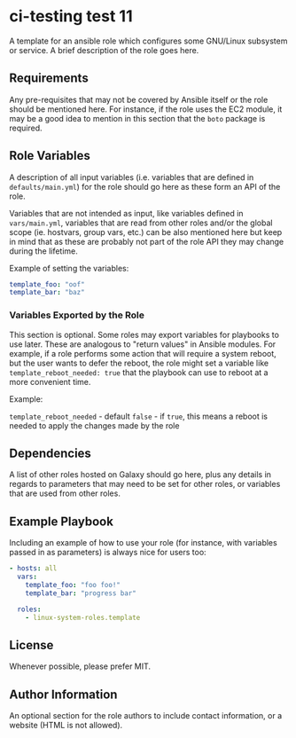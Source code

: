 # ci-testing test 11

A template for an ansible role which configures some GNU/Linux subsystem or
service. A brief description of the role goes here.

## Requirements

Any pre-requisites that may not be covered by Ansible itself or the role should
be mentioned here. For instance, if the role uses the EC2 module, it may be a
good idea to mention in this section that the `boto` package is required.

## Role Variables

A description of all input variables (i.e. variables that are defined in
`defaults/main.yml`) for the role should go here as these form an API of the
role.

Variables that are not intended as input, like variables defined in
`vars/main.yml`, variables that are read from other roles and/or the global
scope (ie. hostvars, group vars, etc.) can be also mentioned here but keep in
mind that as these are probably not part of the role API they may change during
the lifetime.

Example of setting the variables:

```yaml
template_foo: "oof"
template_bar: "baz"
```

### Variables Exported by the Role

This section is optional.  Some roles may export variables for playbooks to
use later.  These are analogous to "return values" in Ansible modules.  For
example, if a role performs some action that will require a system reboot, but
the user wants to defer the reboot, the role might set a variable like
`template_reboot_needed: true` that the playbook can use to reboot at a more
convenient time.

Example:

`template_reboot_needed` - default `false` - if `true`, this means
a reboot is needed to apply the changes made by the role

## Dependencies

A list of other roles hosted on Galaxy should go here, plus any details in
regards to parameters that may need to be set for other roles, or variables
that are used from other roles.

## Example Playbook

Including an example of how to use your role (for instance, with variables
passed in as parameters) is always nice for users too:

```yaml
- hosts: all
  vars:
    template_foo: "foo foo!"
    template_bar: "progress bar"

  roles:
    - linux-system-roles.template
```

## License

Whenever possible, please prefer MIT.

## Author Information

An optional section for the role authors to include contact information, or a
website (HTML is not allowed).
